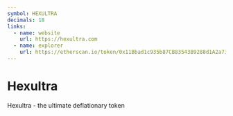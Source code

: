 ```yaml
---
symbol: HEXULTRA
decimals: 18
links:
  - name: website
    url: https://hexultra.com
  - name: explorer
    url: https://etherscan.io/token/0x11Bbad1c935b87CB83543B9288d1A2a73A90Bf1C
---
```


# Hexultra

Hexultra - the ultimate deflationary token
